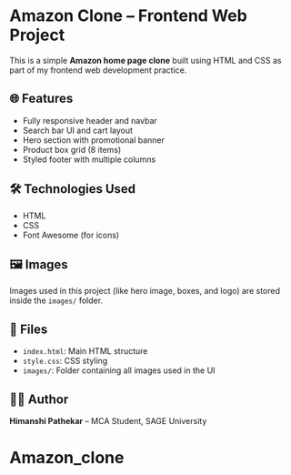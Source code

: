# Amazon Clone – Frontend Web Project

This is a simple **Amazon home page clone** built using HTML and CSS as part of my frontend web development practice.

## 🌐 Features
- Fully responsive header and navbar
- Search bar UI and cart layout
- Hero section with promotional banner
- Product box grid (8 items)
- Styled footer with multiple columns

## 🛠️ Technologies Used
- HTML
- CSS
- Font Awesome (for icons)

## 🖼️ Images
Images used in this project (like hero image, boxes, and logo) are stored inside the `images/` folder.

## 📂 Files
- `index.html`: Main HTML structure
- `style.css`: CSS styling
- `images/`: Folder containing all images used in the UI

## 👩‍💻 Author
**Himanshi Pathekar** – MCA Student, SAGE University
# Amazon_clone
